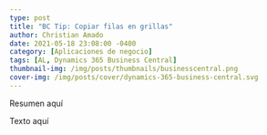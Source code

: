 ```yaml
---
type: post
title: "BC Tip: Copiar filas en grillas"
author: Christian Amado
date: 2021-05-18 23:08:00 -0400
category: [Aplicaciones de negocio]
tags: [AL, Dynamics 365 Business Central]
thumbnail-img: /img/posts/thumbnails/businesscentral.png
cover-img: /img/posts/cover/dynamics-365-business-central.svg
---
```


Resumen aquí 

<!--more-->

Texto aquí